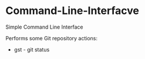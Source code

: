 # Command-Line-Interfacve
Simple Command Line Interface

Performs some Git repository actions:

- gst - git status
